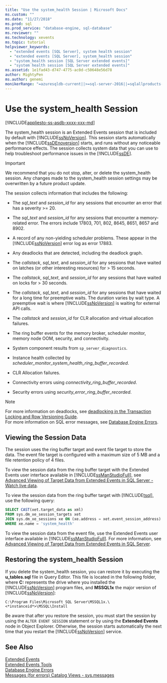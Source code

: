 ```yaml
---
title: "Use the system_health Session | Microsoft Docs"
ms.custom: ""
ms.date: "11/27/2018"
ms.prod: sql
ms.prod_service: "database-engine, sql-database"
ms.reviewer: ""
ms.technology: xevents
ms.topic: tutorial
helpviewer_keywords: 
  - "extended events [SQL Server], system health session"
  - "extended events [SQL Server], system_health session"
  - "system_health session [SQL Server extended events]"
  - "system health session [SQL Server extended events]"
ms.assetid: 1e1fad43-d747-4775-ac0d-c50648e56d78
author: MightyPen
ms.author: genemi
monikerRange: "=azuresqldb-current||>=sql-server-2016||=sqlallproducts-allversions||>=sql-server-linux-2017||=azuresqldb-mi-current"
---
```

# Use the system_health Session

[!INCLUDE[appliesto-ss-asdb-xxxx-xxx-md](../../includes/appliesto-ss-asdb-xxxx-xxx-md.md)]

The system_health session is an Extended Events session that is included by default with [!INCLUDE[ssNoVersion](../../includes/ssnoversion-md.md)]. This session starts automatically when the [!INCLUDE[ssDEnoversion](../../includes/ssdenoversion-md.md)] starts, and runs without any noticeable performance effects. The session collects system data that you can use to help troubleshoot performance issues in the [!INCLUDE[ssDE](../../includes/ssde-md.md)]. 

> [!IMPORTANT]
> We recommend that you do not stop, alter, or delete the system_health session. Any changes made to the system_health session settings may be overwritten by a future product update.
  
The session collects information that includes the following:  
  
-   The *sql_text* and *session_id* for any sessions that encounter an error that has a severity >= 20.  
  
-   The *sql_text* and *session_id* for any sessions that encounter a memory-related error. The errors include 17803, 701, 802, 8645, 8651, 8657 and 8902.  
  
-   A record of any non-yielding scheduler problems. These appear in the [!INCLUDE[ssNoVersion](../../includes/ssnoversion-md.md)] error log as error 17883.  
  
-   Any deadlocks that are detected, including the deadlock graph.  
  
-   The *callstack*, *sql_text*, and *session_id* for any sessions that have waited on latches (or other interesting resources) for > 15 seconds.  
  
-   The *callstack*, *sql_text*, and *session_id* for any sessions that have waited on locks for > 30 seconds.  
  
-   The *callstack*, *sql_text*, and *session_id* for any sessions that have waited for a long time for preemptive waits. The duration varies by wait type. A preemptive wait is where [!INCLUDE[ssNoVersion](../../includes/ssnoversion-md.md)] is waiting for external API calls.  
  
-   The *callstack* and *session_id* for CLR allocation and virtual allocation failures.  
  
-   The ring buffer events for the memory broker, scheduler monitor, memory node OOM, security, and connectivity.  
  
-   System component results from `sp_server_diagnostics`.  
  
-   Instance health collected by *scheduler_monitor_system_health_ring_buffer_recorded*.  
  
-   CLR Allocation failures.  
  
-   Connectivity errors using *connectivity_ring_buffer_recorded*.  
  
-   Security errors using *security_error_ring_buffer_recorded*.  

> [!NOTE]
> For more information on deadlocks, see [deadlocking in the Transaction Locking and Row Versioning Guide](../../relational-databases/sql-server-transaction-locking-and-row-versioning-guide.md#deadlocks).   
> For more information on SQL error messages, see [Database Engine Errors](../../relational-databases/errors-events/database-engine-events-and-errors.md).

## Viewing the Session Data  
The session uses the ring buffer target and event file target to store the data. The event file target is configured with a maximum size of 5 MB and a file retention policy of 4 files. 

To view the session data from the ring buffer target with the Extended Events user interface available in [!INCLUDE[ssManStudioFull](../../includes/ssmanstudiofull-md.md)], see [Advanced Viewing of Target Data from Extended Events in SQL Server - Watch live data](../../relational-databases/extended-events/advanced-viewing-of-target-data-from-extended-events-in-sql-server.md#b3-watch-live-data).

To view the session data from the ring buffer target with [!INCLUDE[tsql](../../includes/tsql-md.md)], use the following query:  
  
```sql  
SELECT CAST(xet.target_data as xml) 
FROM sys.dm_xe_session_targets xet  
JOIN sys.dm_xe_sessions xe ON (xe.address = xet.event_session_address)  
WHERE xe.name = 'system_health'  
```  
  
To view the session data from the event file, use the Extended Events user interface available in [!INCLUDE[ssManStudioFull](../../includes/ssmanstudiofull-md.md)]. For more information, see [Advanced Viewing of Target Data from Extended Events in SQL Server](../../relational-databases/extended-events/advanced-viewing-of-target-data-from-extended-events-in-sql-server.md).
  
## Restoring the system_health Session  
If you delete the system_health session, you can restore it by executing the **u_tables.sql** file in Query Editor. This file is located in the following folder, where **C:** represents the drive where you installed the [!INCLUDE[ssNoVersion](../../includes/ssnoversion-md.md)] program files, and **MSSQL1x** the major version of [!INCLUDE[ssNoVersion](../../includes/ssnoversion-md.md)]:  
  
 `C:\Program Files\Microsoft SQL Server\MSSQL1x.\<*instanceid*>\MSSQL\Install`  
  
Be aware that after you restore the session, you must start the session by using the `ALTER EVENT SESSION` statement or by using the **Extended Events** node in Object Explorer. Otherwise, the session starts automatically the next time that you restart the [!INCLUDE[ssNoVersion](../../includes/ssnoversion-md.md)] service.  
  
## See Also  
 [Extended Events](../../relational-databases/extended-events/extended-events.md)    
 [Extended Events Tools](../../relational-databases/extended-events/extended-events-tools.md)    
 [Database Engine Errors](../../relational-databases/errors-events/database-engine-events-and-errors.md)    
 [Messages (for errors) Catalog Views - sys.messages](../../relational-databases/system-catalog-views/messages-for-errors-catalog-views-sys-messages.md) 

